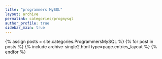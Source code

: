```yaml
---
title: "programmers MySQL"
layout: archive
permalink: categories/progmysql
author_profile: true
sidebar_main: true
---
```



{% assign posts = site.categories.ProgrammersMySQL %}
{% for post in posts %} {% include archive-single2.html type=page.entries_layout %} {% endfor %}